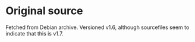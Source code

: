 # Original source

Fetched from Debian archive. Versioned v1.6, although sourcefiles seem to indicate that this is v1.7.

